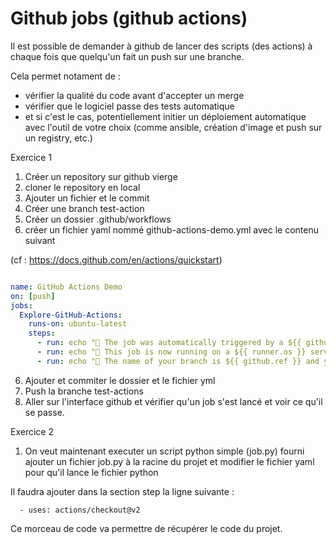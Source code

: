# Github jobs (github actions)

Il est possible de demander à github de lancer des scripts (des actions)
à chaque fois que quelqu'un fait un push sur une branche. 

Cela permet notament de : 
- vérifier la qualité du code avant d'accepter un merge
- vérifier que le logiciel passe des tests automatique
- et si c'est le cas, potentiellement initier un déploiement automatique avec l'outil de votre choix (comme ansible, création d'image et push sur un registry, etc.)


Exercice 1

1. Créer un repository sur github vierge 
2. cloner le repository en local 
3. Ajouter un fichier et le commit
4. Créer une branch test-action
5. Créer un dossier .github/workflows
6. créer un fichier yaml nommé github-actions-demo.yml avec le contenu suivant

(cf  : https://docs.github.com/en/actions/quickstart)

```yaml

name: GitHub Actions Demo
on: [push]
jobs:
  Explore-GitHub-Actions:
    runs-on: ubuntu-latest
    steps:
      - run: echo "🎉 The job was automatically triggered by a ${{ github.event_name }} event."
      - run: echo "🐧 This job is now running on a ${{ runner.os }} server hosted by GitHub!"
      - run: echo "🔎 The name of your branch is ${{ github.ref }} and your repository is ${{ github.repository }}."

```

6. Ajouter et commiter le dossier et le fichier yml
7. Push la branche test-actions
8. Aller sur l'interface github et vérifier qu'un job s'est lancé et voir ce qu'il se passe. 


Exercice 2 

1. On veut maintenant executer un script python simple  (job.py) fourni
ajouter un fichier job.py à la racine du projet et modifier le fichier yaml pour qu'il lance le fichier python

Il faudra ajouter dans la section step la ligne suivante : 

```
  - uses: actions/checkout@v2
```

Ce morceau de code va permettre de récupérer le code du projet. 


